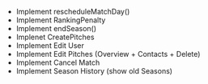 - Implement rescheduleMatchDay()
- Implement RankingPenalty
- Implement endSeason()
- Implenet CreatePitches
- Implement Edit User
- Implement Edit Pitches (Overview + Contacts + Delete)
- Implement Cancel Match
- Implement Season History (show old Seasons)